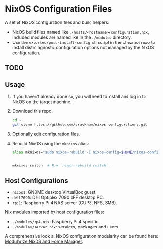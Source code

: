 # NixOS Configuration Files

A set of NixOS configuration files and build helpers.

- NixOS build files named like `./hosts/<hostname>/configuration.nix`, included modules are named like in the `./modules` directory.
- Use the `exported/post-install-config.sh` script in the chezmoi repo to install distro agnostic configuration options not managed by the NixOS configuration.

## TODO

## Usage

1. If you haven't already done so, you will need to install and log in to NixOS on the target machine.
2. Download this repo.
   ```sh
   cd ~
   git clone https://github.com/srackham/nixos-configurations.git
   ```
3. Optionally edit configuration files.
4. Rebuild NixOS using the `mknixos` alias:

   ```sh
   alias mknixos="sudo nixos-rebuild -I nixos-config=$HOME/nixos-configurations/hosts/$HOST/configuration.nix"


   mknixos switch  # Run `nixos-rebuild switch`.
   ```

## Host Configurations

- `nixos1`: GNOME desktop VirtualBox guest.
- `dell7090`: Dell Optiplex 7090 SFF desktop PC.
- `rpi1`: Raspberry Pi 4 NAS server (CUPS, NFS, SMB).

Nix modules imported by host configuration files:

- `./modules/rp4.nix`: Raspberry Pi 4 specific.
- `./modules/server.nix`: services, packages and users.

A comprehensive look at NixOS configuration modularity can be found here:
[Modularize NixOS and Home Manager](https://www.youtube.com/watch?v=vYc6IzKvAJQ).
